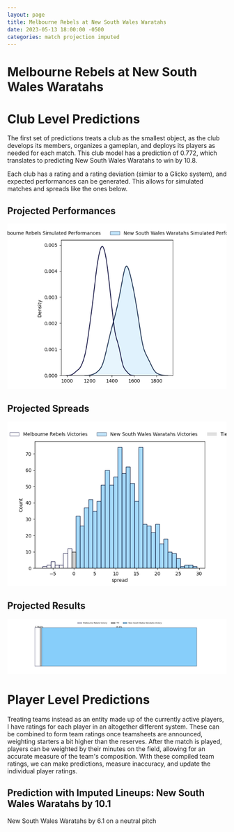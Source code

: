 ```yaml
---  
layout: page  
title: Melbourne Rebels at New South Wales Waratahs  
date: 2023-05-13 18:00:00 -0500  
categories: match projection imputed  
---
```

# Melbourne Rebels at New South Wales Waratahs

# Club Level Predictions


The first set of predictions treats a club as the smallest object, as the club develops its members, organizes a gameplan, and deploys its players as needed for each match. This club model has a prediction of 0.772, which translates to predicting New South Wales Waratahs to win by 10.8.

Each club has a rating and a rating deviation (simiar to a Glicko system), and expected performances can be generated. This allows for simulated matches and spreads like the ones below.
## Projected Performances


![Projected Performances](plots/performances_2023-05-13-NewSouthWalesWaratahs-MelbourneRebels.png)
## Projected Spreads


![Projected Spreads](plots/spreads_2023-05-13-NewSouthWalesWaratahs-MelbourneRebels.png)
## Projected Results


![Projected Results](plots/resultbar_2023-05-13-NewSouthWalesWaratahs-MelbourneRebels.png)
# Player Level Predictions


Treating teams instead as an entity made up of the currently active players, I have ratings for each player in an altogether different system. These can be combined to form team ratings once teamsheets are announced, weighting starters a bit higher than the reserves. After the match is played, players can be weighted by their minutes on the field, allowing for an accurate measure of the team's composition. With these compiled team ratings, we can make predictions, measure inaccuracy, and update the individual player ratings.
## Prediction with Imputed Lineups: New South Wales Waratahs by 10.1


New South Wales Waratahs by 6.1 on a neutral pitch

